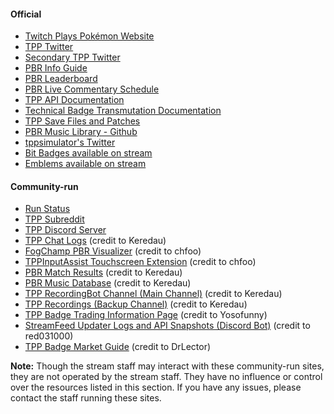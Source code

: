 #### Official

* [Twitch Plays Pokémon Website](https://twitchplayspokemon.tv)
* [TPP Twitter](https://twitter.com/TwitchPokemon)
* [Secondary TPP Twitter](https://twitter.com/Twitch_Plays)
* [PBR Info Guide](https://github.com/TwitchPlaysPokemon/pbr-movesets)
* [PBR Leaderboard](https://twitchplayspokemon.tv/leaderboard)
* [PBR Live Commentary Schedule](https://calendar.google.com/calendar/r?cid=Z2prZzl1bHE4anFjaG5hZmJpNTR1bnVxa3NAZ3JvdXAuY2FsZW5kYXIuZ29vZ2xlLmNvbQ)
* [TPP API Documentation](https://twitchplayspokemon.tv/api_docs)
* [Technical Badge Transmutation Documentation](https://twitchplayspokemon.tv/transmutation_calculations)
* [TPP Save Files and Patches](https://github.com/TwitchPlaysPokemon/tpp-streamdocs/tree/master/saves)
* [PBR Music Library - Github](https://github.com/TwitchPlaysPokemon/musicLibrary)
* [tppsimulator's Twitter](https://twitter.com/tppsimulator)
* [Bit Badges available on stream](https://cdn.discordapp.com/attachments/150179304896987136/739481414809944074/unknown.png)
* [Emblems available on stream](https://cdn.discordapp.com/attachments/333366468794122240/716436046719615129/unknown.png)

#### Community-run

* [Run Status](http://thatswhatyouget.github.io/tpp-progress/run-status.html)
* [TPP Subreddit](https://reddit.com/r/twitchplayspokemon)
* [TPP Discord Server](https://discord.gg/twitchplayspokemon)
* [TPP Chat Logs](https://tpp.chat) \(credit to Keredau\)
* [FogChamp PBR Visualizer](http://chfoo.github.io/fogchamp) \(credit to chfoo\)
* [TPPInputAssist Touchscreen Extension](https://github.com/chfoo/tppinputassist) \(credit to chfoo\)
* [PBR Match Results](https://twitchplaysleaderboard.info/pbr) \(credit to Keredau\)
* [PBR Music Database](https://twitchplaysleaderboard.info/pbr/songs) \(credit to Keredau\)
* [TPP RecordingBot Channel \(Main Channel\)](https://www.youtube.com/channel/UCskjCXK_u4EvFvXiPgezsEw/videos) \(credit to Keredau\)
* [TPP Recordings \(Backup Channel\)](https://www.youtube.com/channel/UCtnwhSDVY25jdo4ehEnU_Lg/videos) \(credit to Keredau\)
* [TPP Badge Trading Information Page](http://tpptrade.xyz/) \(credit to Yosofunny\)
* [StreamFeed Updater Logs and API Snapshots \(Discord Bot\)](https://red031000.com/) \(credit to red031000\)
* [TPP Badge Market Guide](https://docs.google.com/document/d/16wNZ4R-BZ3xSOsAJkk4vJmjAY2T35oOE4qJYQHdd68A) \(credit to DrLector\)

**Note:** Though the stream staff may interact with these community-run sites, they are not operated by the stream staff. They have no influence or control over the resources listed in this section. If you have any issues, please contact the staff running these sites.
